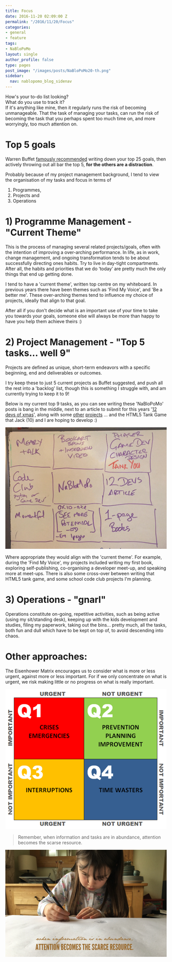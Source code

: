 ```yaml
---
title: Focus
date: 2016-11-20 02:09:00 Z
permalink: "/2016/11/20/Focus"
categories:
- general
- feature
tags:
- NaBloPoMo
layout: single
author_profile: false
type: pages
post_image: "/images/posts/NaBloPoMo20-th.png"
sidebar:
  nav: nablopomo_blog_sidenav
---
```


How's your to-do list looking?  
What do you use to track it?  
If it's anything like mine, then it regularly runs the risk of becoming unmanageable. That the task of managing your tasks, can run the risk of becoming the task that you perhaps spent too much time on, and more worryingly, too much attention on.

# Top 5 goals
Warren Buffet [famously recommended](http://lifehacker.com/prioritize-your-goals-with-warren-buffetts-two-list-sys-1639146039) writing down your top 25 goals, then actively throwing out all bar the top 5, **for the others are a distraction**.

Probably because of my project management background, I tend to view the organisation of my tasks and focus in terms of
1) Programmes,
2) Projects and
3) Operations

# 1) Programme Management - "Current Theme"
This is the process of managing several related projects/goals, often with the intention of improving a over-arching performance. In life, as in work, change management, and ongoing transformation tends to be about successfully directing ones habits. Try to live in day-tight compartments. After all, the habits and priorities that we do ‘today’ are pretty much the only things that end up getting done.

I tend to have a 'current theme', written top centre on my whiteboard. In previous years there have been themes such as 'Find My Voice', and 'Be a better me'. These over-arching themes tend to influence my choice of projects, ideally that align to that goal.

After all if you don't decide what is an important use of your time to take you towards your goals, someone else will always be more than happy to have you help them achieve theirs :)

# 2) Project Management - "Top 5 tasks... well 9"
Projects are defined as unique, short-term endeavors with a specific beginning, end and deliverables or outcomes.

I try keep these to just 5 current projects as Buffet suggested, and push all the rest into a 'backlog' list, though this is something I struggle with, and am currently trying to keep it to 9!

Below is my current top 9 tasks, as you can see writing these 'NaBloPoMo' posts is bang in the middle, next to an article to submit for this years '[12 devs of xmas](http://12devsofxmas.co.uk/)', along with some [other](http://www.saveyourpast.co.uk/) [projects](https://bookartoriginals.com/) ... and the HTML5 Tank Game that Jack (10) and I are hoping to develop :)

![Whiteboard](/images/posts/NaBloPoMo20-whiteboard.jpg)

Where appropriate they would align with the 'current theme'. For example, during the 'Find My Voice', my projects included writing my first book, exploring self-publishing, co-organising a developer meet-up, and speaking more at meet-ups. There is also some cross-over between writing that HTML5 tank game, and some school code club projects I'm planning.


# 3) Operations - "gnarl"
Operations constitute on-going, repetitive activities, such as being active (using my sit/standing desk), keeping up with the kids development and studies, filing my paperwork, taking out the bins... pretty much, all the tasks, both fun and dull which have to be kept on top of, to avoid descending into chaos.


# Other approaches:

The Eisenhower Matrix encourages us to consider what is more or less urgent, against more or less important. For if we only concentrate on what is urgent, we risk making little or no progress on what is really important.

![Eisenhower Matrix](/images/posts/NaBloPoMo20-matrix.png)


> Remember, when information and tasks are in abundance, attention becomes the scarse resource.

![Attention becomes the scarse resource](/images/posts/NaBloPoMo20-attention.jpg)
